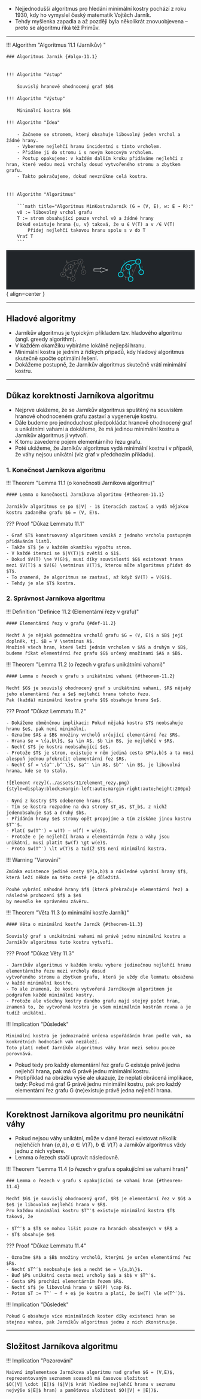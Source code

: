 - Nejjednodušší algoritmus pro hledání minimální kostry pochází z roku 1930, kdy ho vymyslel český matematik Vojtěch
  Jarník.
- Tehdy myšlenka zapadla a až později byla několikrát znovuobjevena – proto se algoritmu říká též Primův.

---

<a id="algo-11.1"></a>
!!! Algorithm "Algoritmus 11.1 (Jarníkův)  "

    ### Algoritmus Jarník {#algo-11.1}

    
    !!! Algorithm "Vstup"

        Souvislý hranově ohodnocený graf $G$
    
    !!! Algorithm "Výstup"

        Minimální kostra $G$

    !!! Algorithm "Idea"

        - Začneme se stromem, který obsahuje libovolný jeden vrchol a žádné hrany.
        - Vybereme nejlehčí hranu incidentní s tímto vrcholem.
        - Přidáme ji do stromu i s novým koncovým vrcholem.
        - Postup opakujeme: v každém dalším kroku přidáváme nejlehčí z hran, které vedou mezi vrcholy dosud vytvořeného stromu a zbytkem grafu.
        - Takto pokračujeme, dokud nevznikne celá kostra.


    !!! Algorithm "Algoritmus"

        ```math title="Algoritmus MinKostraJarník (G = (V, E), w: E → R):"
        v0 := libovolný vrchol grafu
        T := strom obsahující pouze vrchol v0 a žádné hrany
        Dokud existuje hrana {u, v} taková, že u ∈ V(T) a v ̸∈ V(T)
            Přidej nejlehčí takovou hranu spolu s v do T
        Vrať T
        ```

![Image title](../assets/11/jarnik_algoritmus.png){ align=center }

---

## Hladové algoritmy

- Jarníkův algoritmus je typickým příkladem tzv. hladového algoritmu (angl. greedy algorithm).
- V každém okamžiku vybíráme lokálně nejlepší hranu.
- Minimální kostra je jedním z řídkých případů, kdy hladový algoritmus skutečně spočte optimální řešení.
- Dokážeme postupně, že Jarníkův algoritmus skutečně vrátí minimální kostru.

---

## Důkaz korektnosti Jarníkova algoritmu

- Nejprve ukážeme, že se Jarníkův algoritmus spuštěný na souvislém hranově ohodnoceném grafu zastaví a vygeneruje
  kostru.
- Dále budeme pro jednoduchost předpokládat hranově ohodnocený graf s unikátními vahami a dokážeme, že má jedinou
  minimální kostru a Jarníkův algoritmus ji vytvoří.
- K tomu zavedeme pojem elementárního řezu grafu.
- Poté ukážeme, že Jarníkův algoritmus vydá minimální kostru i v případě, že váhy nejsou unikátní (viz graf v předchozím
  příkladu).

### 1. Konečnost Jarníkova algoritmu

<a id="theorem-11.1"></a>
!!! Theorem "Lemma 11.1 (o konečnosti Jarníkova algoritmu)"

    #### Lemma o konečnosti Jarníkova algoritmu {#theorem-11.1}

    Jarníkův algoritmus se po $|V| - 1$ iteracích zastaví a vydá nějakou kostru zadaného grafu $G = (V, E)$.

??? Proof "Důkaz Lemmatu 11.1"

    - Graf $T$ konstruovaný algoritmem vzniká z jednoho vrcholu postupným přidáváním listů.
    - Takže $T$ je v každém okamžiku výpočtu strom.
    - V každé iteraci se $|V(T)|$ zvětší o $1$.
    - Dokud $V(T) \ne V(G)$, musí díky souvislosti $G$ existovat hrana mezi $V(T)$ a $V(G) \setminus V(T)$, kterou může algoritmus přidat do $T$.
    - To znamená, že algoritmus se zastaví, až když $V(T) = V(G)$.
    - Tehdy je ale $T$ kostra.

### 2. Správnost Jarníkova algoritmu

<a id="def-11.2"></a>
!!! Definition "Definice 11.2 (Elementární řezy v grafu)"

    #### Elementární řezy v grafu {#def-11.2}
    
    Nechť A je nějaká podmnožina vrcholů grafu $G = (V, E)$ a $B$ její doplněk, tj. $B = V \setminus A$.
    Množině všech hran, které leží jedním vrcholem v $A$ a druhým v $B$, budeme říkat elementární řez grafu $G$ určený množinami $A$ a $B$.

<a id="theorem-11.2"></a>
!!! Theorem "Lemma 11.2 (o řezech v grafu s unikátními vahami)"

    #### Lemma o řezech v grafu s unikátními vahami {#theorem-11.2}

    Nechť $G$ je souvislý ohodnocený graf s unikátními vahami, $R$ nějaký jeho elementární řez a $e$ nejlehčí hrana tohoto řezu.
    Pak (každá) minimální kostra grafu $G$ obsahuje hranu $e$.

??? Proof "Důkaz Lemmatu 11.2"

    - Dokážeme obměněnou implikaci: Pokud nějaká kostra $T$ neobsahuje hranu $e$, pak není minimální.
    - Označme $A$ a $B$ množiny vrcholů určující elementární řez $R$.
    - Hrana $e = \{a,b\}$, $a \in A$, $b \in B$, je nejlehčí v $R$.
    - Nechť $T$ je kostra neobsahující $e$.
    - Protože $T$ je strom, existuje v něm jediná cesta $P(a,b)$ a ta musí alespoň jednou překročit elementární řez $R$.
    - Nechť $f = \{a^′,b^′\}$, $a^′ \in A$, $b^′ \in B$, je libovolná hrana, kde se to stalo.

    ![Element rezy](../assets/11/element_rezy.png){style=display:block;margin-left:auto;margin-right:auto;height:200px}

    - Nyní z kostry $T$ odebereme hranu $f$.
    - Tím se kostra rozpadne na dva stromy $T_a$, $T_b$, z nichž jedenobsahuje $a$ a druhý $b$.
    - Přidáním hrany $e$ stromy opět propojíme a tím získáme jinou kostru $T^′$.
    - Platí $w(T^′) = w(T) − w(f) + w(e)$.
    - Protože e je nejlehčí hrana v elementárním řezu a váhy jsou unikátní, musí platit $w(f) \gt w(e)$.
    - Proto $w(T^′) \lt w(T)$ a tudíž $T$ není minimální kostra.

!!! Warning "Varování"

    Zmínka existence jediné cesty $P(a,b)$ a následné vybrání hrany $f$, která leží někde na této cestě je důležitá.

    Pouhé vybrání náhodné hrany $f$ (která překračuje elementární řez) a následné prohození $f$ a $e$
    by nevedlo ke správnému závěru.

<a id="theorem-11.3"></a>
!!! Theorem "Věta 11.3 (o minimální kostře Jarník)"

    #### Věta o minimální kostře Jarník {#theorem-11.3}

    Souvislý graf s unikátními vahami má právě jednu minimální kostru a Jarníkův algoritmus tuto kostru vytvoří.

??? Proof "Důkaz Věty 11.3"

    - Jarníkův algoritmus v každém kroku vybere jedinečnou nejlehčí hranu elementárního řezu mezi vrcholy dosud
    vytvořeného stromu a zbytkem grafu, která je vždy dle lemmatu obsažena v každé minimální kostře.
    - To ale znamená, že kostra vytvořená Jarníkovým algoritmem je podgrafem každé minimální kostry.
    - Protože ale všechny kostry daného grafu mají stejný počet hran, znamená to, že vytvořená kostra je všem minimálním kostrám rovna a je tudíž unikátní.

!!! Implication "Důsledek"

    Minimální kostra je jednoznačně určena uspořádáním hran podle vah, na konkrétních hodnotách vah nezáleží.
    Toto platí neboť Jarníkův algoritmus váhy hran mezi sebou pouze porovnává.

- Pokud tedy pro každý elementární řez grafu G existuje právě jedna nejlehčí hrana, pak má G právě jednu minimální
  kostru.
- Protipříklad na obrázku výše ale ukazuje, že neplatí obrácená implikace, tedy: Pokud má graf G právě jednu minimální
  kostru,
  pak pro každý elementární řez grafu G (ne)existuje právě jedna nejlehčí hrana.

---

## Korektnost Jarníkova algoritmu pro neunikátní váhy

- Pokud nejsou váhy unikátní, může v dané iteraci existovat několik nejlehčích
  hran $\{a, b\}$, $a \in V(T)$, $b \notin V(T)$ a Jarníkův algoritmus vždy jednu z nich vybere.
- Lemma o řezech stačí upravit následovně.

<a id="theorem-11.4"></a>
!!! Theorem "Lemma 11.4 (o řezech v grafu s opakujícími se vahami hran)"

    ### Lemma o řezech v grafu s opakujícími se vahami hran {#theorem-11.4}

    Nechť $G$ je souvislý ohodnocený graf, $R$ je elementární řez v $G$ a $e$ je libovolná nejlehčí hrana v $R$.
    Pro každou minimální kostru $T^′$ existuje minimální kostra $T$ taková, že

    - $T^′$ a $T$ se mohou lišit pouze na hranách obsažených v $R$ a
    - $T$ obsahuje $e$

??? Proof "Důkaz Lemmatu 11.4"

    - Označme $A$ a $B$ množiny vrcholů, kterými je určen elementární řez $R$.
    - Nechť $T^′$ neobsahuje $e$ a nechť $e = \{a,b\}$.
    - Buď $P$ unikátní cesta mezi vrcholy $a$ a $b$ v $T^′$.
    - Cesta $P$ prochází elementárním řezem $R$.
    - Nechť $f$ je libovolná hrana v $E(P) \cap R$.
    - Potom $T := T^′ − f + e$ je kostra a platí, že $w(T) \le w(T^′)$.

!!! Implication "Důsledek"

    Pokud G obsahuje více minimálních koster díky existenci hran se stejnou vahou, pak Jarníkův algoritmus jednu z nich zkonstruuje.

---

## Složitost Jarníkova algoritmu

!!! Implication "Pozorování"

    Naivní implementace Jarníkova algoritmu nad grafem $G = (V,E)$, reprezentovaným seznamem sousedů má časovou složitost
    $O(|V| \cdot |E|)$ ($|V|$ krát hledáme nejlehčí hranu v seznamu nejvýše $|E|$ hran) a paměťovou složitost $O(|V| + |E|)$.



